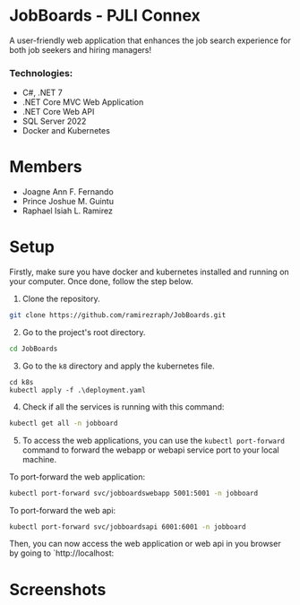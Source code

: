 # JobBoards - PJLI Connex
A user-friendly web application that enhances the job search experience for both job seekers and hiring managers!

### Technologies:
- C#, .NET 7
- .NET Core MVC Web Application
- .NET Core Web API
- SQL Server 2022
- Docker and Kubernetes

# Members
- Joagne Ann F. Fernando
- Prince Joshue M. Guintu
- Raphael Isiah L. Ramirez

# Setup
Firstly, make sure you have docker and kubernetes installed and running on your computer. Once done, follow the step below.
1. Clone the repository.
```bash
git clone https://github.com/ramirezraph/JobBoards.git
```

2. Go to the project's root directory.
```bash
cd JobBoards
```

3. Go to the `k8` directory and apply the kubernetes file.
```
cd k8s
kubectl apply -f .\deployment.yaml
```

4. Check if all the services is running with this command:
```bash
kubectl get all -n jobboard
```

5. To access the web applications, you can use the `kubectl port-forward` command to forward the webapp or webapi service port to your local machine.

To port-forward the web application:
```bash
kubectl port-forward svc/jobboardswebapp 5001:5001 -n jobboard
```

To port-forward the web api:
```bash
kubectl port-forward svc/jobboardsapi 6001:6001 -n jobboard
```

Then, you can now access the web application or web api in you browser by going to `http://localhost:<port>

# Screenshots
